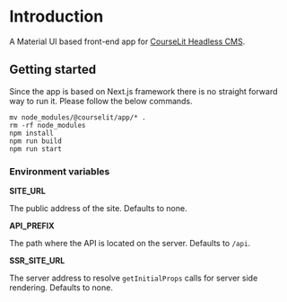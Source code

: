 # Introduction

A Material UI based front-end app for [CourseLit Headless CMS](https://www.npmjs.com/package/@courselit/api).

## Getting started
Since the app is based on Next.js framework there is no straight forward way to run it. Please follow the below commands.

```
mv node_modules/@courselit/app/* .
rm -rf node_modules
npm install
npm run build
npm run start
```

### Environment variables

**SITE_URL**

The public address of the site. Defaults to none.

**API_PREFIX**

The path where the API is located on the server. Defaults to `/api`.

**SSR_SITE_URL**

The server address to resolve `getInitialProps` calls for server side rendering. Defaults to none.
